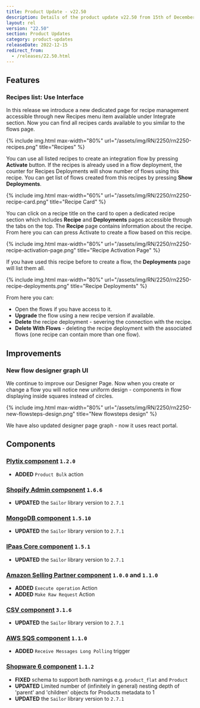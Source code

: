 ```yaml
---
title: Product Update - v22.50
description: Details of the product update v22.50 from 15th of December 2022.
layout: rel
version: "22.50"
section: Product Updates
category: product-updates
releaseDate: 2022-12-15
redirect_from:
  - /releases/22.50.html
---
```


## Features

### Recipes list: Use Interface

In this release we introduce a new dedicated page for recipe management accessible
through new Recipes menu item available under Integrate section. Now you can find
all recipes cards available to you similar to the flows page.

{% include img.html max-width="80%" url="/assets/img/RN/2250/rn2250-recipes.png" title="Recipes" %}

You can use all listed recipes to create an integration flow by pressing **Activate**
button. If the recipes is already used in a flow deployment, the counter for Recipes
Deployments will show number of flows using this recipe. You can get list of flows
created from this recipes by pressing **Show Deployments**.

{% include img.html max-width="60%" url="/assets/img/RN/2250/rn2250-recipe-card.png" title="Recipe Card" %}

You can click on a recipe title on the card to open a dedicated recipe section
which includes **Recipe** and **Deployments** pages accessible through the tabs on
the top. The **Recipe** page contains information about the recipe. From here you
can can press Activate to create a flow based on this recipe.

{% include img.html max-width="80%" url="/assets/img/RN/2250/rn2250-recipe-activation-page.png" title="Recipe Activation Page" %}

If you have used this recipe before to create a flow, the **Deployments** page will
list them all.

{% include img.html max-width="80%" url="/assets/img/RN/2250/rn2250-recipe-deployments.png" title="Recipe Deployments" %}

From here you can:
*   Open the flows if you have access to it.
*   **Upgrade** the flow using a new recipe version if available.
*   **Delete** the recipe deployment - severing the connection with the recipe.
*   **Delete With Flows** - deleting the recipe deployment with the associated flows (one recipe can contain more than one flow).


## Improvements

### New flow designer graph UI

We continue to improve our Designer Page. Now when you create or change a flow
you will notice new uniform design - components in flow displaying inside squares
instead of circles.

{% include img.html max-width="80%" url="/assets/img/RN/2250/rn2250-new-flowsteps-design.png" title="New flowsteps design" %}

We have also updated designer page graph - now it uses react portal.


## Components

### [Plytix component](/components/plytix/) `1.2.0`

*   **ADDED** `Product Bulk` action

### [Shopify Admin component](/components/shopify/) `1.6.6`

*   **UPDATED** the `Sailor` library version to `2.7.1`

### [MongoDB component](/components/mongodb/) `1.5.10`

*   **UPDATED** the `Sailor` library version to `2.7.1`

### [IPaas Core component](/components/ipaas-core/) `1.5.1`

*   **UPDATED** the `Sailor` library version to `2.7.1`

### [Amazon Selling Partner component](/components/amazon-selling-partner-api/) `1.0.0` and `1.1.0`

*   **ADDED** `Execute operation` Action
*   **ADDED** `Make Raw Request` Action

### [CSV component](/components/csv/) `3.1.6`

*   **UPDATED** the `Sailor` library version to `2.7.1`

### [AWS SQS component](/components/aws-sqs/) `1.1.0`

*   **ADDED** `Receive Messages Long Polling` trigger

### [Shopware 6 component](/components/shopware-6/) `1.1.2`

*   **FIXED** schema to support both namings e.g. `product_flat` and `Product`
*   **UPDATED** Limited number of (infinitely in general) nesting depth of 'parent' and 'children' objects for Products metadata to 1
*   **UPDATED** the `Sailor` library version to `2.7.1`
